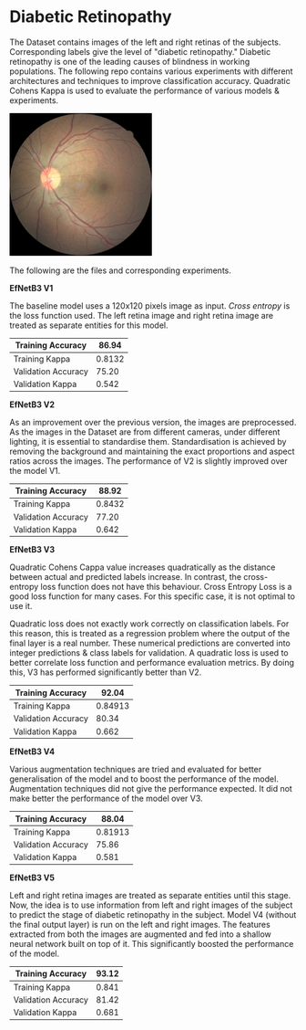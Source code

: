 # Diabetic Retinopathy

The Dataset contains images of the left and right retinas of the subjects. Corresponding labels give the level of  "diabetic retinopathy." Diabetic retinopathy is one of the leading causes of blindness in working populations. The following repo contains various experiments with different architectures and techniques to improve classification accuracy. Quadratic Cohens Kappa is used to evaluate the performance of various models & experiments.


<img src="images/10003_left_after.jpeg" width="250" height="250">

The following are the files and corresponding experiments.

**EfNetB3 V1**

The baseline model uses a 120x120 pixels image as input. *Cross entropy* is the loss function used. The left retina image and right retina image are treated as separate entities for this model.

| Training Accuracy | 86.94 |
| --- | --- |
| Training Kappa | 0.8132 |
| Validation Accuracy | 75.20 |
| Validation Kappa | 0.542 |

**EfNetB3 V2**

As an improvement over the previous version, the images are preprocessed. As the images in the Dataset are from different cameras, under different lighting, it is essential to standardise them. Standardisation is achieved by removing the background and maintaining the exact proportions and aspect ratios across the images. The performance of V2 is slightly improved over the model V1.

| Training Accuracy | 88.92 |
| --- | --- |
| Training Kappa | 0.8432 |
| Validation Accuracy | 77.20 |
| Validation Kappa | 0.642 |

**EfNetB3 V3**

Quadratic Cohens Cappa value increases quadratically as the distance between actual and predicted labels increase. In contrast, the cross-entropy loss function does not have this behaviour. Cross Entropy Loss is a good loss function for many cases. For this specific case, it is not optimal to use it.

Quadratic loss does not exactly work correctly on classification labels. For this reason, this is treated as a regression problem where the output of the final layer is a real number. These numerical predictions are converted into integer predictions & class labels for validation. A quadratic loss is used to better correlate loss function and performance evaluation metrics. By doing this, V3 has performed significantly better than V2.

| Training Accuracy | 92.04 |
| --- | --- |
| Training Kappa | 0.84913 |
| Validation Accuracy | 80.34 |
| Validation Kappa | 0.662 |

**EfNetB3 V4**

Various augmentation techniques are tried and evaluated for better generalisation of the model and to boost the performance of the model. Augmentation techniques did not give the performance expected. It did not make better the performance of the model over V3.

| Training Accuracy | 88.04 |
| --- | --- |
| Training Kappa | 0.81913 |
| Validation Accuracy | 75.86 |
| Validation Kappa | 0.581 |

**EfNetB3 V5**

Left and right retina images are treated as separate entities until this stage. Now, the idea is to use information from left and right images of the subject to predict the stage of diabetic retinopathy in the subject. Model V4 (without the final output layer) is run on the left and right images. The features extracted from both the images are augmented and fed into a shallow neural network built on top of it. This significantly boosted the performance of the model.

| Training Accuracy | 93.12 |
| --- | --- |
| Training Kappa | 0.841 |
| Validation Accuracy | 81.42 |
| Validation Kappa | 0.681 |
